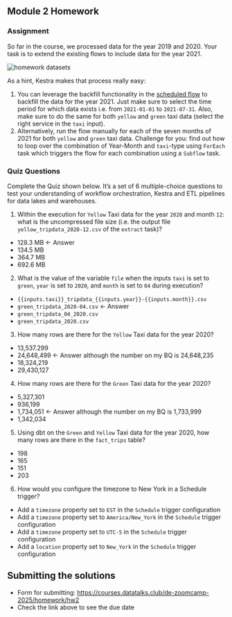 ## Module 2 Homework

### Assignment

So far in the course, we processed data for the year 2019 and 2020. Your task is to extend the existing flows to include data for the year 2021.

![homework datasets](images/homework.png)

As a hint, Kestra makes that process really easy:
1. You can leverage the backfill functionality in the [scheduled flow](../flows/07_gcp_taxi_scheduled.yaml) to backfill the data for the year 2021. Just make sure to select the time period for which data exists i.e. from `2021-01-01` to `2021-07-31`. Also, make sure to do the same for both `yellow` and `green` taxi data (select the right service in the `taxi` input).
2. Alternatively, run the flow manually for each of the seven months of 2021 for both `yellow` and `green` taxi data. Challenge for you: find out how to loop over the combination of Year-Month and `taxi`-type using `ForEach` task which triggers the flow for each combination using a `Subflow` task.

### Quiz Questions

Complete the Quiz shown below. It’s a set of 6 multiple-choice questions to test your understanding of workflow orchestration, Kestra and ETL pipelines for data lakes and warehouses.

1) Within the execution for `Yellow` Taxi data for the year `2020` and month `12`: what is the uncompressed file size (i.e. the output file `yellow_tripdata_2020-12.csv` of the `extract` task)?
- 128.3 MB <- Answer
- 134.5 MB
- 364.7 MB
- 692.6 MB

2) What is the value of the variable `file` when the inputs `taxi` is set to `green`, `year` is set to `2020`, and `month` is set to `04` during execution?
- `{{inputs.taxi}}_tripdata_{{inputs.year}}-{{inputs.month}}.csv` 
- `green_tripdata_2020-04.csv` <- Answer
- `green_tripdata_04_2020.csv`
- `green_tripdata_2020.csv`

3) How many rows are there for the `Yellow` Taxi data for the year 2020?
- 13,537.299
- 24,648,499 <- Answer although the number on my BQ is 24,648,235
- 18,324,219
- 29,430,127

4) How many rows are there for the `Green` Taxi data for the year 2020?
- 5,327,301
- 936,199
- 1,734,051 <- Answer although the number on my BQ is 1,733,999
- 1,342,034

5) Using dbt on the `Green` and `Yellow` Taxi data for the year 2020, how many rows are there in the `fact_trips` table?
- 198
- 165
- 151
- 203

6) How would you configure the timezone to New York in a Schedule trigger?
- Add a `timezone` property set to `EST` in the `Schedule` trigger configuration  
- Add a `timezone` property set to `America/New_York` in the `Schedule` trigger configuration
- Add a `timezone` property set to `UTC-5` in the `Schedule` trigger configuration
- Add a `location` property set to `New_York` in the `Schedule` trigger configuration  


## Submitting the solutions

* Form for submitting: https://courses.datatalks.club/de-zoomcamp-2025/homework/hw2
* Check the link above to see the due date